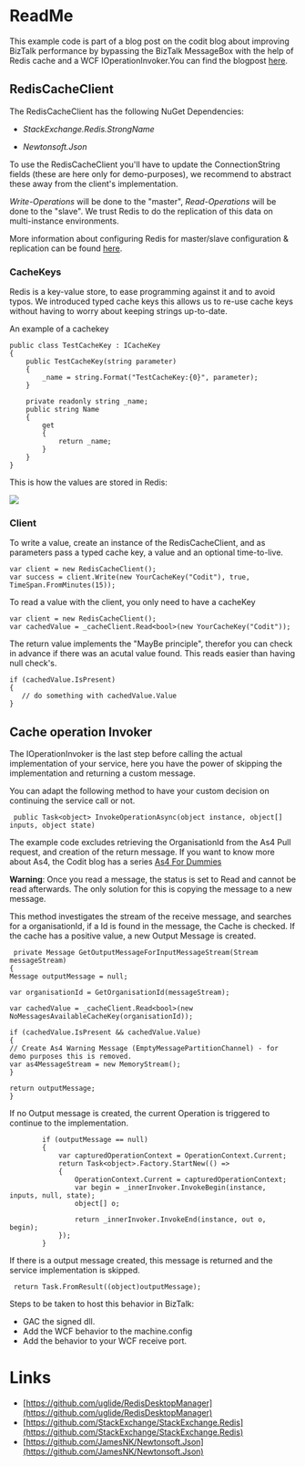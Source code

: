 # ReadMe #

This example code is part of a blog post on the codit blog about improving BizTalk performance by bypassing the BizTalk MessageBox with the help of Redis cache and a WCF IOperationInvoker.You can find the blogpost [here](http://www.codit.eu/blog/2016/04/boost-your-biztalk-performance-with-redis-cache/). 


## RedisCacheClient ##

The RedisCacheClient has the following NuGet Dependencies:

- *StackExchange.Redis.StrongName*

- *Newtonsoft.Json*

To use the RedisCacheClient you'll have to update the ConnectionString fields (these are here only for demo-purposes), we recommend to abstract these away from the client's implementation.  

*Write-Operations* will be done to the "master", *Read-Operations* will be done to the "slave". We trust Redis to do the replication of this data on multi-instance environments. 

More information about configuring Redis for master/slave configuration & replication can be found [here](http://redis.io/topics/replication "Official Redis documentation"). 

### CacheKeys ###
Redis is a key-value store, to ease programming against it and to avoid typos. We introduced typed cache keys this allows us to re-use cache keys without having to worry about keeping strings up-to-date. 

An example of a cachekey


	public class TestCacheKey : ICacheKey
	{
		public TestCacheKey(string parameter)
        {
            _name = string.Format("TestCacheKey:{0}", parameter);
        }

        private readonly string _name; 
        public string Name
        {
            get
            {
                return _name;
            }
        }
	}


This is how the values are stored in Redis:

![](https://github.com/msjonathan/Codit.Blog.Cache/blob/master/Images/RedisDesktopManager.PNG?raw=true)

### Client ###

To write a value, create an instance of the RedisCacheClient, and as parameters pass a typed cache key, a value and an optional time-to-live. 


    var client = new RedisCacheClient();
    var success = client.Write(new YourCacheKey("Codit"), true, TimeSpan.FromMinutes(15));

To read a value with the client, you only need to have a cacheKey

    var client = new RedisCacheClient();
    var cachedValue = _cacheClient.Read<bool>(new YourCacheKey("Codit"));

The return value implements the "MayBe principle", therefor you can check in advance if there was an acutal value found. This reads easier than having null check's. 

    if (cachedValue.IsPresent)
    {
       // do something with cachedValue.Value
    }



## Cache operation Invoker ##

The IOperationInvoker is the last step before calling the actual implementation of your service, here you have the power of skipping the implementation and returning a custom message.  

You can adapt the following method to have your custom decision on continuing the service call or not. 

     public Task<object> InvokeOperationAsync(object instance, object[] inputs, object state)

The example code excludes retrieving the OrganisationId from the As4 Pull request, and creation of the return message. If you want to know more about As4, the Codit blog has a series [As4 For Dummies](http://www.codit.eu/blog/2016/02/01/as4-for-dummies-part-i-introduction/)

**Warning**: Once you read a message, the status is set to Read and cannot be read afterwards. The only solution for this is copying the message to a new message. 

This method investigates the stream of the receive message, and searches for a organisationId, if a Id is found in the message, the Cache is checked. If the cache has a positive value, a new Output Message is created. 

     private Message GetOutputMessageForInputMessageStream(Stream messageStream)
    {
    Message outputMessage = null;
    
    var organisationId = GetOrganisationId(messageStream);
    
    var cachedValue = _cacheClient.Read<bool>(new NoMessagesAvailableCacheKey(organisationId));
    
    if (cachedValue.IsPresent && cachedValue.Value)
    {
    // Create As4 Warning Message (EmptyMessagePartitionChannel) - for demo purposes this is removed.
    var as4MessageStream = new MemoryStream();
    }
    
    return outputMessage;
    }
 
If no Output message is created, the current Operation is triggered to continue to the implementation.

            if (outputMessage == null)
            {
                var capturedOperationContext = OperationContext.Current;
                return Task<object>.Factory.StartNew(() =>
                {
                    OperationContext.Current = capturedOperationContext;
                    var begin = _innerInvoker.InvokeBegin(instance, inputs, null, state);
                    object[] o;

                    return _innerInvoker.InvokeEnd(instance, out o, begin);
                });
            }

If there is a output message created, this message is returned and the service implementation is skipped.  

     return Task.FromResult((object)outputMessage);

Steps to be taken to host this behavior in BizTalk: 

- GAC the signed dll. 
- Add the WCF behavior to the machine.config 
- Add the behavior to your WCF receive port. 



# Links #

- [https://github.com/uglide/RedisDesktopManager](https://github.com/uglide/RedisDesktopManager)
- [https://github.com/StackExchange/StackExchange.Redis](https://github.com/StackExchange/StackExchange.Redis)
- [https://github.com/JamesNK/Newtonsoft.Json](https://github.com/JamesNK/Newtonsoft.Json)